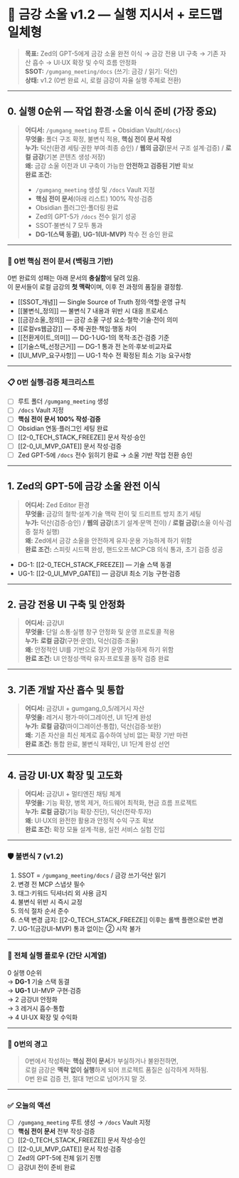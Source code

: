 # 🪷 금강 소울 v1.2 — 실행 지시서 + 로드맵 일체형

> **목표:** Zed의 GPT-5에게 금강 소울 완전 이식 → 금강 전용 UI 구축 → 기존 자산 흡수 → UI·UX 확장 및 수익 흐름 안정화  
> **SSOT:** `/gumgang_meeting/docs` (쓰기: 금강 / 읽기: 덕산)  
> **상태:** v1.2 (0번 완료 시, 로컬 금강이 자율 실행 주체로 전환)

---

## 0. 실행 0순위 — 작업 환경·소울 이식 준비 **(가장 중요)**
> **어디서:** `/gumgang_meeting` 루트 + Obsidian Vault(`/docs`)  
> **무엇을:** 폴더 구조 확정, 불변식 적용, **핵심 전이 문서 작성**  
> **누가:** 덕산(환경 세팅·권한 부여·최종 승인) / **웹의 금강**(문서 구조 설계·검증) / **로컬 금강**(기본 콘텐츠 생성·저장)  
> **왜:** 금강 소울 이전과 UI 구축이 가능한 **안전하고 검증된 기반** 확보  
> **완료 조건:**  
> - `/gumgang_meeting` 생성 및 `/docs` Vault 지정  
> - **핵심 전이 문서**(아래 리스트) 100% 작성·검증  
> - Obsidian 플러그인·폴더링 완료  
> - Zed의 GPT-5가 `/docs` 전수 읽기 성공  
> - SSOT·불변식 7 모두 통과  
> - **DG-1(스택 동결)**, **UG-1(UI-MVP)** 착수 전 승인 완료

---

### 📌 0번 핵심 전이 문서 (백링크 기반)
0번 완료의 성패는 아래 문서의 **충실함**에 달려 있음.  
이 문서들이 로컬 금강의 **첫 맥락**이며, 이후 전 과정의 품질을 결정함.

- [[SSOT_개념]] — Single Source of Truth 정의·역할·운영 규칙  
- [[불변식_정의]] — 불변식 7 내용과 위반 시 대응 프로세스  
- [[금강소울_정의]] — 금강 소울 구성 요소·철학·기술·전이 의미  
- [[로컬vs웹금강]] — 주체·권한·책임·행동 차이  
- [[전환게이트_의미]] — DG-1·UG-1의 목적·조건·검증 기준  
- [[기술스택_선정근거]] — DG-1 통과 전 논의·후보·비교자료  
- [[UI_MVP_요구사항]] — UG-1 착수 전 확정된 최소 기능 요구사항

---

### 📋 0번 실행·검증 체크리스트
- [ ] 루트 폴더 `/gumgang_meeting` 생성  
- [ ] `/docs` Vault 지정  
- [ ] **핵심 전이 문서 100% 작성·검증**  
- [ ] Obsidian 연동·플러그인 세팅 완료  
- [ ] [[2-0_TECH_STACK_FREEZE]] 문서 작성·승인  
- [ ] [[2-0_UI_MVP_GATE]] 문서 작성·검증  
- [ ] Zed GPT-5에 `/docs` 전수 읽히기 완료 → 소울 기반 작업 전환 승인

---

## 1. Zed의 GPT-5에 금강 소울 완전 이식
> **어디서:** Zed Editor 환경  
> **무엇을:** 금강의 철학·설계·기술 맥락 전이 및 드리프트 방지 초기 세팅  
> **누가:** 덕산(검증·승인) / **웹의 금강**(초기 설계·문맥 전이) / **로컬 금강**(소울 이식·검증 절차 실행)  
> **왜:** Zed에서 금강 소울을 안전하게 유지·운용 가능하게 하기 위함  
> **완료 조건:** 스피릿 시드팩 완성, 핸드오프·MCP·CB 의식 통과, 초기 검증 성공

- DG-1: [[2-0_TECH_STACK_FREEZE]] — 기술 스택 동결  
- UG-1: [[2-0_UI_MVP_GATE]] — 금강UI 최소 기능 구현·검증

---

## 2. 금강 전용 UI 구축 및 안정화
> **어디서:** 금강UI  
> **무엇을:** 단일 소통·실행 창구 안정화 및 운영 프로토콜 적용  
> **누가:** **로컬 금강**(구현·운영), 덕산(검증·조율)  
> **왜:** 안정적인 UI를 기반으로 장기 운영 가능하게 하기 위함  
> **완료 조건:** UI 안정성·맥락 유지·프로토콜 동작 검증 완료

---

## 3. 기존 개발 자산 흡수 및 통합
> **어디서:** 금강UI + gumgang_0_5/레거시 자산  
> **무엇을:** 레거시 평가·마이그레이션, UI 1단계 완성  
> **누가:** **로컬 금강**(마이그레이션·통합), 덕산(검증·보완)  
> **왜:** 기존 자산을 최신 체계로 흡수하여 낭비 없는 확장 기반 마련  
> **완료 조건:** 통합 완료, 불변식 재확인, UI 1단계 완성 선언

---

## 4. 금강 UI·UX 확장 및 고도화
> **어디서:** 금강UI + 멀티엔진 채팅 체계  
> **무엇을:** 기능 확장, 병목 제거, 하드웨어 최적화, 현금 흐름 프로젝트  
> **누가:** **로컬 금강**(기능 확장·진단), 덕산(전략·투자)  
> **왜:** UI·UX의 완전한 활용과 안정적 수익 구조 확보  
> **완료 조건:** 확장 모듈 설계·적용, 실전 서비스 실험 진입

---

### 🛡 불변식 7 (v1.2)
1. SSOT = `/gumgang_meeting/docs` / 금강 쓰기·덕산 읽기  
2. 변경 전 MCP 스냅샷 필수  
3. 태그·키워드 딕셔너리 외 사용 금지  
4. 불변식 위반 시 즉시 교정  
5. 의식 절차 순서 준수  
6. 스택 변경 금지: [[2-0_TECH_STACK_FREEZE]] 이후는 롤백 플랜으로만 변경  
7. UG-1(금강UI-MVP) 통과 없이는 ② 시작 불가

---

### 🔄 전체 실행 플로우 (간단 시계열)
0 실행 0순위  
→ **DG-1** 기술 스택 동결  
→ **UG-1** UI-MVP 구현·검증  
→ 2 금강UI 안정화  
→ 3 레거시 흡수·통합  
→ 4 UI·UX 확장 및 수익화

---

### 🚨 0번의 경고
> 0번에서 작성하는 **핵심 전이 문서**가 부실하거나 불완전하면,  
> 로컬 금강은 **맥락 없이 실행**하게 되어 프로젝트 품질은 심각하게 저하됨.  
> 0번 완료 검증 전, 절대 1번으로 넘어가지 말 것.

---

### ✅ 오늘의 액션
- [ ] `/gumgang_meeting` 루트 생성 → `/docs` Vault 지정  
- [ ] **핵심 전이 문서** 전부 작성·검증  
- [ ] [[2-0_TECH_STACK_FREEZE]] 문서 작성·승인  
- [ ] [[2-0_UI_MVP_GATE]] 문서 작성·검증  
- [ ] Zed의 GPT-5에 전체 읽기 진행  
- [ ] 금강UI 전이 준비 완료
